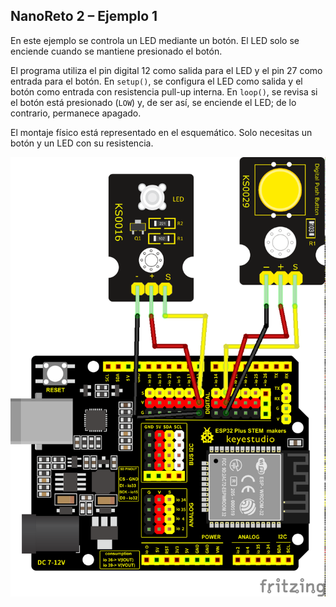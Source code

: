 ## NanoReto 2 – Ejemplo 1

En este ejemplo se controla un LED mediante un botón. El LED solo se enciende cuando se mantiene presionado el botón.

El programa utiliza el pin digital 12 como salida para el LED y el pin 27 como entrada para el botón. En `setup()`, se configura el LED como salida y el botón como entrada con resistencia pull-up interna. En `loop()`, se revisa si el botón está presionado (`LOW`) y, de ser así, se enciende el LED; de lo contrario, permanece apagado.

El montaje físico está representado en el esquemático. Solo necesitas un botón y un LED con su resistencia.

![Esquematico Nano Reto 2 Ejemplo](NanoReto2_Ejemplo_Esquematico.png)
